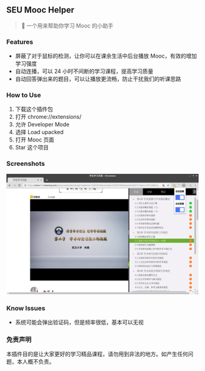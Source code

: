 ## SEU Mooc Helper

> 🤖 一个用来帮助你学习 Mooc 的小助手

### Features

* 屏蔽了对于鼠标的检测，让你可以在课余生活中后台播放 Mooc，有效的增加学习强度
* 自动连播，可以 24 小时不间断的学习课程，提高学习质量
* 自动回答弹出来的题目，可以让播放更流畅，防止干扰我们的听课思路

### How to Use

1. 下载这个插件包
2. 打开 chrome://extensions/
3. 允许 Developer Mode
4. 选择 Load upacked
5. 打开 Mooc 页面
6. Star 这个项目

### Screenshots

![](./.github/images/seu-helper-popup.png)

### Know Issues

* 系统可能会弹出验证码，但是频率很低，基本可以无视

### 免责声明

本插件目的是让大家更好的学习精品课程，请勿用到非法的地方。如产生任何问题，本人概不负责。
